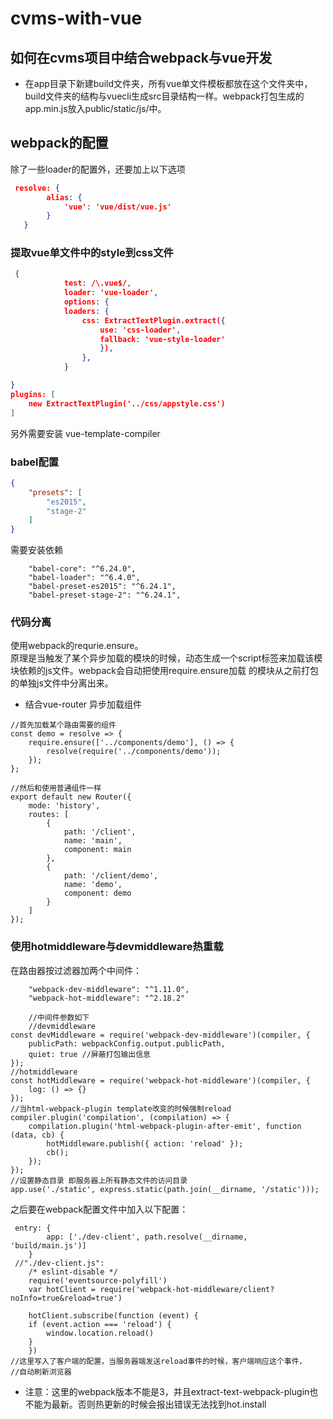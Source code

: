 # cvms-with-vue
## 如何在cvms项目中结合webpack与vue开发  
- 在app目录下新建build文件夹，所有vue单文件模板都放在这个文件夹中，
build文件夹的结构与vuecli生成src目录结构一样。webpack打包生成的app.min.js放入public/static/js/中。
## webpack的配置  
除了一些loader的配置外，还要加上以下选项
```json
 resolve: {
        alias: {
            'vue': 'vue/dist/vue.js'
        }
   }
```  
### 提取vue单文件中的style到css文件  
```json
 {
            test: /\.vue$/,
            loader: 'vue-loader',
            options: {
            loaders: {
                css: ExtractTextPlugin.extract({
                    use: 'css-loader',
                    fallback: 'vue-style-loader'
                    }),
                },
            }

}
plugins: [
    new ExtractTextPlugin('../css/appstyle.css')
]
```  
另外需要安装 vue-template-compiler 
### babel配置  
```json
{
    "presets": [
        "es2015",
        "stage-2"
    ]
}
```  
需要安装依赖  
```
    "babel-core": "^6.24.0",
    "babel-loader": "^6.4.0",
    "babel-preset-es2015": "^6.24.1",
    "babel-preset-stage-2": "^6.24.1",
```  
### 代码分离  
使用webpack的requrie.ensure。  
原理是当触发了某个异步加载的模块的时候，动态生成一个script标签来加载该模块依赖的js文件。webpack会自动把使用require.ensure加载
的模块从之前打包的单独js文件中分离出来。  
- 结合vue-router 异步加载组件  
```
//首先加载某个路由需要的组件
const demo = resolve => {
    require.ensure(['../components/demo'], () => {
        resolve(require('../components/demo'));
    });
};

//然后和使用普通组件一样
export default new Router({
    mode: 'history',
    routes: [
        {
            path: '/client',
            name: 'main',
            component: main
        },
        {
            path: '/client/demo',
            name: 'demo',
            component: demo
        }
    ]
});
```  
### 使用hotmiddleware与devmiddleware热重载  
在路由器按过滤器加两个中间件：
```
    "webpack-dev-middleware": "^1.11.0",
    "webpack-hot-middleware": "^2.18.2"

    //中间件参数如下
    //devmiddleware
const devMiddleware = require('webpack-dev-middleware')(compiler, {
    publicPath: webpackConfig.output.publicPath,
    quiet: true //屏蔽打包输出信息
});
//hotmiddleware
const hotMiddleware = require('webpack-hot-middleware')(compiler, {
    log: () => {}
});
//当html-webpack-plugin template改变的时候强制reload
compiler.plugin('compilation', (compilation) => {
    compilation.plugin('html-webpack-plugin-after-emit', function (data, cb) {
        hotMiddleware.publish({ action: 'reload' });
        cb();
    });
});
//设置静态目录 即服务器上所有静态文件的访问目录  
app.use('./static', express.static(path.join(__dirname, '/static')));

```  
之后要在webpack配置文件中加入以下配置：
```
 entry: {
        app: ['./dev-client', path.resolve(__dirname, 'build/main.js')]
    }
 //"./dev-client.js":
    /* eslint-disable */
    require('eventsource-polyfill')
    var hotClient = require('webpack-hot-middleware/client?noInfo=true&reload=true')

    hotClient.subscribe(function (event) {
    if (event.action === 'reload') {
        window.location.reload()
    }
    })
//这里写入了客户端的配置，当服务器端发送reload事件的时候，客户端响应这个事件，
//自动刷新浏览器

```  
* 注意：这里的webpack版本不能是3，并且extract-text-webpack-plugin也不能为最新。否则热更新的时候会报出错误无法找到hot.install


